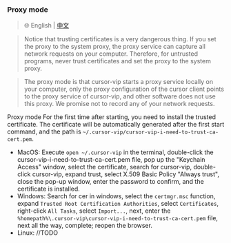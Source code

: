 ### Proxy mode

> 🌐️ English | [中文](proxyMode_CN.md)

> Notice that trusting certificates is a very dangerous thing. If you set the proxy to the system proxy, the proxy service can capture all network requests on your computer. Therefore, for untrusted programs, never trust certificates and set the proxy to the system proxy.

> The proxy mode is that cursor-vip starts a proxy service locally on your computer, only the proxy configuration of the cursor client points to the proxy service of cursor-vip, and other software does not use this proxy. We promise not to record any of your network requests.

Proxy mode For the first time after starting, you need to install the trusted certificate. The certificate will be automatically generated after the first start command, and the path is `~/.cursor-vip/cursor-vip-i-need-to-trust-ca-cert.pem`.
* MacOS: Execute `open ~/.cursor-vip` in the terminal, double-click the cursor-vip-i-need-to-trust-ca-cert.pem file, pop up the "Keychain Access" window, select the certificate, search for cursor-vip, double-click cursor-vip, expand trust, select X.509 Basic Policy "Always trust", close the pop-up window, enter the password to confirm, and the certificate is installed.
* Windows: Search for cer in windows, select the `certmgr.msc` function, expand `Trusted Root Certification Authorities`, select `Certificates`, right-click `All Tasks`, select `Import...`, next, enter the `%homepath%\.cursor-vip\cursor-vip-i-need-to-trust-ca-cert.pem` file, next all the way, complete; reopen the browser.
* Linux: //TODO 
